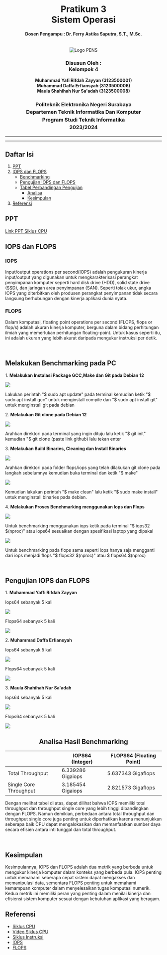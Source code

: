 <div align="center">
  <h1 style="text-align: center;font-weight: bold">Pratikum 3<br>Sistem Operasi</h1>
  <h4 style="text-align: center;">Dosen Pengampu : Dr. Ferry Astika Saputra, S.T., M.Sc.</h4>
</div>
<br/>
<div align="center">
  <img src="https://upload.wikimedia.org/wikipedia/id/4/44/Logo_PENS.png" alt="Logo PENS">
  <h3 style="text-align: center;">Disusun Oleh : <br>Kelompok 4</h3>
  <p style="text-align: center;">
    <strong>Muhammad Yafi Rifdah Zayyan (3123500001)</strong><br>
    <strong>Muhammad Daffa Erfiansyah (3123500006)</strong><br>
    <strong>Maula Shahihah Nur Sa'adah (3123500008)</strong>
  </p>

<h3 style="text-align: center;line-height: 1.5">Politeknik Elektronika Negeri Surabaya<br>Departemen Teknik Informatika Dan Komputer<br>Program Studi Teknik Informatika<br>2023/2024</h3>
  <hr><hr>
</div>

## Daftar Isi

1. [PPT](#ppt)
2. [IOPS dan FLOPS](#iops-flops)
   - [Benchmarking](#benchmarking)
   - [Pengujian IOPS dan FLOPS](#pengujian-iops-flops)
   - [Tabel Perbandingan Pengujian](#tabel-perbandingan-pengujian)
     - [Analisa](#analisa-pengujian)
     - [Kesimpulan](#kesimpulan)
3. [Referensi](#referensi)

## PPT
[Link PPT Siklus CPU](https://www.canva.com/design/DAF_RTHy4wk/7QWlAIIeue3ksGOfXBmg9Q/edit?utm_content=DAF_RTHy4wk&utm_campaign=designshare&utm_medium=link2&utm_source=sharebutton)
</br>

## IOPS dan FLOPS

<h3>IOPS</h3>

<p>Input/output operations per second(IOPS) adalah pengukuran kinerja input/output yang digunakan untuk mengkarakterisasi perangkat penyimpanan komputer seperti hard disk drive (HDD), solid state drive (SSD), dan jaringan area penyimpanan (SAN). Seperti tolak ukur, angka IOPS yang diterbitkan oleh produsen perangkat penyimpanan tidak secara langsung berhubungan dengan kinerja aplikasi dunia nyata.</p>

<h3>FLOPS</h3>

<p>Dalam komputasi, floating point operations per second (FLOPS, flops or flop/s) adalah ukuran kinerja komputer, berguna dalam bidang perhitungan ilmiah yang memerlukan perhitungan floating-point. Untuk kasus seperti itu, ini adalah ukuran yang lebih akurat daripada mengukur instruksi per detik.</p>
</br>

## Melakukan Benchmarking pada PC

<p>1.  <strong>Melakukan Instalasi Package GCC,Make dan Git pada Debian 12</strong></p>
<img src="https://github.com/YafiRiifdah/SysOp_3123500001/blob/main/Minggu%203/Image/sudo-apt-update.png">
<p>Lakukan perintah "$ sudo apt update" pada terminal kemudian ketik "$ sudo apt install gcc" untuk menginstall compile dan "$ sudo apt install git" untuk menginstall git pada debian</p>

<p>2. <strong>Melakukan Git clone pada Debian 12</strong></p>
<img src="https://github.com/YafiRiifdah/SysOp_3123500001/blob/main/Minggu%203/Image/IMG_Git%20clone.png">
<p>Arahkan direktori pada terminal yang ingin dituju lalu ketik "$ git init" kemudian "$ git clone (paste link github) lalu tekan enter</p>

<p>3. <strong>Melakukan Build Binaries, Cleaning dan Install Binaries</strong></p>
<img src="https://github.com/YafiRiifdah/SysOp_3123500001/blob/main/Minggu%203/Image/make.png">
<p>Arahkan direktori pada folder flops/iops yang telah dilakukan git clone pada langkah sebelumnya kemudian buka terminal dan ketik "$ make"</p>
<img src="https://github.com/YafiRiifdah/SysOp_3123500001/blob/main/Minggu%203/Image/make-clean.png">
<p>Kemudian lakukan perintah "$ make clean" lalu ketik "$ sudo make install" untuk menginstall binaries pada debian.</p>

<p>4. <strong>Melakukan Proses Benchmarking menggunakan Iops dan Flops</strong></p>
<img src="https://github.com/YafiRiifdah/SysOp_3123500001/blob/main/Minggu%203/Image/iops64.png">
<p>Untuk benchmarking menggunakan iops ketik pada terminal "$ iops32 $(nproc)" atau iops64 sesuaikan dengan spesifikasi laptop yang dipakai</p>
<img src="https://github.com/YafiRiifdah/SysOp_3123500001/blob/main/Minggu%203/Image/IMG_FLOPS64.png">
<p>Untuk benchmarking pada flops sama seperti iops hanya saja mengganti dari iops menjadi flops "$ flops32 $(nproc)" atau $ flops64 $(nproc)</p>
</br>

## Pengujian IOPS dan FLOPS

<p>1.  <strong>Muhammad Yaffi Rifdah Zayyan</strong></p>

<p>Iops64 sebanyak 5 kali</p>
<img src="https://github.com/YafiRiifdah/SysOp_3123500001/blob/main/Minggu%203/Image/yaffi-iops64.jpeg">

<p>Flops64 sebanyak 5 kali</p>
<img src="https://github.com/YafiRiifdah/SysOp_3123500001/blob/main/Minggu%203/Image/yaffi-flops64.jpeg">

<p>2.  <strong>Muhammad Daffa Erfiansyah</strong></p>

<p>Iops64 sebanyak 5 kali</p>
<img src="https://github.com/maulaasn/SysOp-3123500008/blob/main/week-3/img/daffa-iops64.jpeg">

<p>Flops64 sebanyak 5 kali</p>
<img src="https://github.com/maulaasn/SysOp-3123500008/blob/main/week-3/img/daffa-flops64.jpeg">

<p>3.  <strong>Maula Shahihah Nur Sa'adah</strong></p>

<p>Iops64 sebanyak 5 kali</p>
<img src="https://github.com/maulaasn/SysOp-3123500008/blob/main/week-3/img/daffa-iops64.jpeg">

<p>Flops64 sebanyak 5 kali</p>
<img src="https://github.com/maulaasn/SysOp-3123500008/blob/main/week-3/img/daffa-flops64.jpeg"

</br>

<h2 align="center">Analisa Hasil Benchmarking</h2>

<p justify-content="center">

|                      | IOPS64 (Integer)         | FLOPS64 (Floating Point)    |
|----------------------|------------------------|---------------------------|
| Total Throughput     | 6.339286 Gigaiops     | 5.637343 Gigaflops       |
| Single Core Throughput | 3.185454 Gigaiops   | 2.821573 Gigaflops       |
</p>

<p>Dengan melihat tabel di atas, dapat dilihat bahwa IOPS memiliki total throughput dan throughput single core yang lebih tinggi dibandingkan dengan FLOPS. Namun demikian, perbedaan antara total throughput dan throughput single core juga penting untuk diperhatikan karena menunjukkan seberapa baik CPU dapat mengalokasikan dan memanfaatkan sumber daya secara efisien antara inti tunggal dan total throughput.</p>
<br>
</div>

## Kesimpulan

<p>Kesimpulannya, IOPS dan FLOPS adalah dua metrik yang berbeda untuk mengukur kinerja komputer dalam konteks yang berbeda pula. IOPS penting untuk memahami seberapa cepat sistem dapat mengakses dan memanipulasi data, sementara FLOPS penting untuk memahami kemampuan komputer dalam menyelesaikan tugas komputasi numerik. Kedua metrik ini memiliki peran yang penting dalam menilai kinerja dan efisiensi sistem komputer sesuai dengan kebutuhan aplikasi yang beragam.</p>

## Referensi

- [Siklus CPU](https://arifchairulanam.blogspot.com/2018/01/pengertian-dari-fetchingdecoding-dan.html)
- [Video Siklus CPU](https://www.youtube.com/watch?v=jFDMZpkUWCw)
- [Siklus Instruksi](https://saddamzakkir25.blogspot.com/2016/04/siklus-intruksi-fetch-cycle-dan-execute.html)
- [IOPS](https://en.wikipedia.org/wiki/IOPS)
- [FLOPS](https://en.wikipedia.org/wiki/FLOPS)
